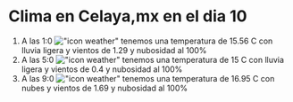 # Clima en Celaya,mx en el dia 10

1. A las 1:0 !["icon weather"](http://openweathermap.org/img/w/10n.png) tenemos una temperatura de 15.56 C con lluvia ligera y  vientos de 1.29 y nubosidad al 100%
1. A las 5:0 !["icon weather"](http://openweathermap.org/img/w/10n.png) tenemos una temperatura de 15 C con lluvia ligera y  vientos de 0.4 y nubosidad al 100%
1. A las 9:0 !["icon weather"](http://openweathermap.org/img/w/04d.png) tenemos una temperatura de 16.95 C con nubes y  vientos de 1.69 y nubosidad al 100%
